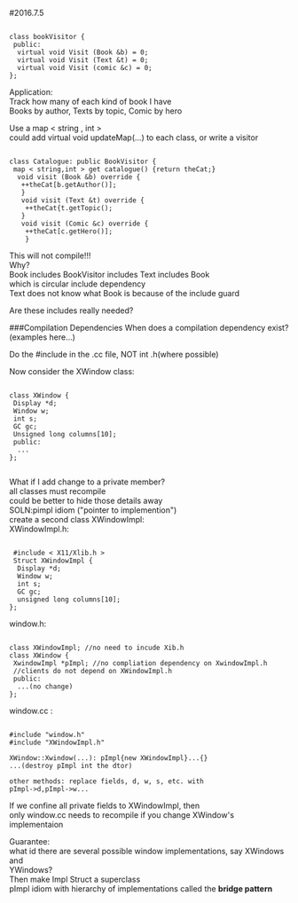 #2016.7.5
<pre><code>
class bookVisitor {
 public:
  virtual void Visit (Book &b) = 0;
  virtual void Visit (Text &t) = 0;
  virtual void Visit (comic &c) = 0;
};
</code></pre>

Application: </br>
Track how many of each kind of book I have </br>
Books by author, Texts by topic, Comic by hero </br>

Use a map < string , int > </br>
could add virtual void updateMap(...) to each class, or write a visitor

<pre><code>
class Catalogue: public BookVisitor {
 map < string,int > get catalogue() {return theCat;}
  void visit (Book &b) override {
   ++theCat[b.getAuthor()];
   }
   void visit (Text &t) override {
    ++theCat{t.getTopic();
   }
   void visit (Comic &c) override {
    ++theCat[c.getHero()];
    }
</code></pre>
This will not compile!!! </br>
Why? </br>
Book includes BookVisitor includes Text includes Book </br>
which is circular include dependency </br>
Text does not know what Book is because of the include guard

Are these includes really needed?

###Compilation Dependencies
When does a compilation dependency exist? </br>
(examples here...) 

Do the #include in the .cc file, NOT int .h(where possible)

Now consider the XWindow class:
<pre><code>
class XWindow {
 Display *d;
 Window w;
 int s;
 GC gc;
 Unsigned long columns[10];
 public:
  ...
};
 </code></pre>
 What if I add change to a private member? <br>
 all classes must recompile </br>
 could be better to hide those details away </br>
 SOLN:pimpl idiom ("pointer to implemention") </br>
 create a second class XWindowImpl: </br>
 XWindowImpl.h:
 <pre><code>
 #include < X11/Xlib.h >
 Struct XWindowImpl {
  Display *d;
  Window w;
  int s;
  GC gc;
  unsigned long columns[10];
};
</code></pre>
window.h: 
<pre><code>
class XWindowImpl; //no need to incude Xib.h
class XWindow {
 XwindowImpl *pImpl; //no compliation dependency on XwindowImpl.h
 //clients do not depend on XWindowImpl.h
 public:
  ...(no change)
};
</code></pre>
window.cc :
<pre><code>
#include "window.h"
#include "XWindowImpl.h"

XWindow::Xwindow(...): pImpl{new XWindowImpl}...{}
...(destroy pImpl int the dtor)

other methods: replace fields, d, w, s, etc. with 
pImpl->d,pImpl->w...
</code></pre>
If we confine all private fields to XWindowImpl, then </br>
only window.cc needs to recompile if you change XWindow's implementaion

Guarantee: </br>
what id there are several possible window implementations, say XWindows and </br>
YWindows? </br>
Then make Impl Struct a superclass </br>
pImpl idiom with hierarchy of implementations called the **bridge pattern**
